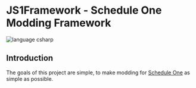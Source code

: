 # JS1Framework - Schedule One Modding Framework

![language csharp](https://img.shields.io/badge/language-csharp-darkgreen)

## Introduction

The goals of this project are simple, to make modding for [Schedule One](https://store.steampowered.com/app/3164500/Schedule_I/) as simple as possible.
